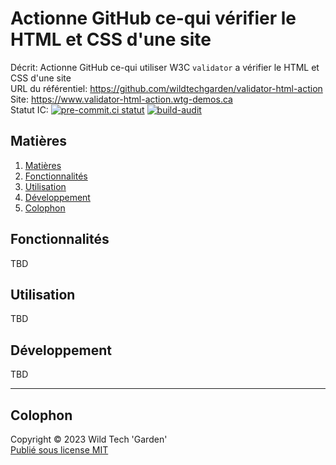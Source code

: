 # Actionne GitHub ce-qui vérifier le HTML et CSS d'une site

Décrit: Actionne GitHub ce-qui utiliser W3C `validator` a vérifier le HTML et CSS
d'une site  
URL du référentiel: <https://github.com/wildtechgarden/validator-html-action>\
Site: <https://www.validator-html-action.wtg-demos.ca>  
Statut IC: [![pre-commit.ci statut](https://results.pre-commit.ci/badge/github/wildtechgarden/validator-html-action/main.svg)](https://results.pre-commit.ci/latest/github/wildtechgarden/validator-html-action/main)
[![build-audit](https://github.com/wildtechgarden/validator-html-action/actions/workflows/build-audit.yml/badge.svg)](https://github.com/wildtechgarden/validator-html-action/actions/workflows/build-audit.yml)

## Matières

1. [Matières](#matières)
2. [Fonctionnalités](#fonctionnalités)
3. [Utilisation](#utilisation)
4. [Développement](#développement)
5. [Colophon](#colophon)

## Fonctionnalités

TBD

## Utilisation

TBD

## Développement

TBD

-------

## Colophon

Copyright © 2023 Wild Tech 'Garden'  
[Publié sous license MIT](LICENSE)
